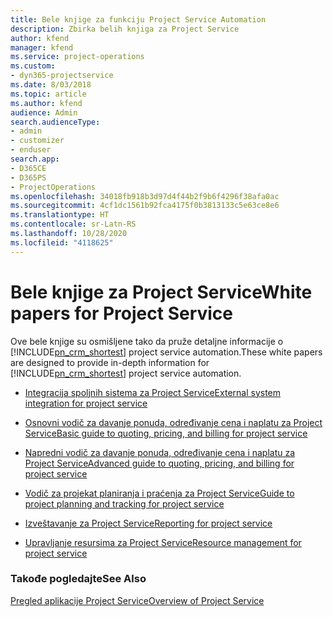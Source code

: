 ```yaml
---
title: Bele knjige za funkciju Project Service Automation
description: Zbirka belih knjiga za Project Service
author: kfend
manager: kfend
ms.service: project-operations
ms.custom:
- dyn365-projectservice
ms.date: 8/03/2018
ms.topic: article
ms.author: kfend
audience: Admin
search.audienceType:
- admin
- customizer
- enduser
search.app:
- D365CE
- D365PS
- ProjectOperations
ms.openlocfilehash: 34018fb918b3d97d4f44b2f9b6f4296f38afa0ac
ms.sourcegitcommit: 4cf1dc1561b92fca4175f0b3813133c5e63ce8e6
ms.translationtype: HT
ms.contentlocale: sr-Latn-RS
ms.lasthandoff: 10/28/2020
ms.locfileid: "4118625"
---
```

# <a name="white-papers-for-project-service"></a><span data-ttu-id="d4320-103">Bele knjige za Project Service</span><span class="sxs-lookup"><span data-stu-id="d4320-103">White papers for Project Service</span></span>

<span data-ttu-id="d4320-104">Ove bele knjige su osmišljene tako da pruže detaljne informacije o [!INCLUDE[pn_crm_shortest](../includes/pn-crm-shortest.md)] project service automation.</span><span class="sxs-lookup"><span data-stu-id="d4320-104">These white papers are designed to provide in-depth information for [!INCLUDE[pn_crm_shortest](../includes/pn-crm-shortest.md)] project service automation.</span></span>

-   [<span data-ttu-id="d4320-105">Integracija spoljnih sistema za Project Service</span><span class="sxs-lookup"><span data-stu-id="d4320-105">External system integration for project service</span></span>](https://go.microsoft.com/fwlink/?LinkId=825445)

-   [<span data-ttu-id="d4320-106">Osnovni vodič za davanje ponuda, određivanje cena i naplatu za Project Service</span><span class="sxs-lookup"><span data-stu-id="d4320-106">Basic guide to quoting, pricing, and billing for project service</span></span>](https://go.microsoft.com/fwlink/?LinkId=825241)

-   [<span data-ttu-id="d4320-107">Napredni vodič za davanje ponuda, određivanje cena i naplatu za Project Service</span><span class="sxs-lookup"><span data-stu-id="d4320-107">Advanced guide to quoting, pricing, and billing for project service</span></span>](https://go.microsoft.com/fwlink/?LinkId=825242)

-   [<span data-ttu-id="d4320-108">Vodič za projekat planiranja i praćenja za Project Service</span><span class="sxs-lookup"><span data-stu-id="d4320-108">Guide to project planning and tracking for project service</span></span>](https://go.microsoft.com/fwlink/?LinkId=825243)

-   [<span data-ttu-id="d4320-109">Izveštavanje za Project Service</span><span class="sxs-lookup"><span data-stu-id="d4320-109">Reporting for project service</span></span>](https://go.microsoft.com/fwlink/?LinkId=825446)

-   [<span data-ttu-id="d4320-110">Upravljanje resursima za Project Service</span><span class="sxs-lookup"><span data-stu-id="d4320-110">Resource management for project service</span></span>](https://go.microsoft.com/fwlink/?LinkId=825244)

### <a name="see-also"></a><span data-ttu-id="d4320-111">Takođe pogledajte</span><span class="sxs-lookup"><span data-stu-id="d4320-111">See Also</span></span>
 [<span data-ttu-id="d4320-112">Pregled aplikacije Project Service</span><span class="sxs-lookup"><span data-stu-id="d4320-112">Overview of Project Service</span></span>](../psa/overview.md)
